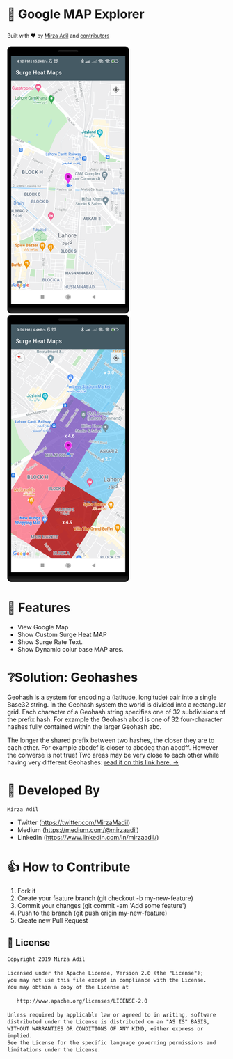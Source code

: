 # 🔎 Google MAP Explorer

<div>
  <sub>Built with ❤︎ by
  <a href="https://twitter.com/MirzaMadil">Mirza Adil</a> and
  <a href="https://github.com/mirzaadil/Surge-Pricing-HeatMap">
    contributors
  </a>
</div>
<br/>

<div>
  <img src="https://github.com/mirzaadil/Surge-Pricing-HeatMap/blob/master/screens/map.png" width="280px" />
</div>
<div>
  <img src="https://github.com/mirzaadil/Surge-Pricing-HeatMap/blob/master/screens/map_surge.png" width="280px" />
</div>


# 🎯 Features

* View Google Map
* Show Custom Surge Heat MAP
* Show Surge Rate Text.
* Show Dynamic colur base MAP ares.

# ❔Solution: Geohashes

Geohash is a system for encoding a (latitude, longitude) pair into a single Base32 string. In the Geohash system the world is divided into a rectangular grid. Each character of a Geohash string specifies one of 32 subdivisions of the prefix hash. For example the Geohash abcd is one of 32 four-character hashes fully contained within the larger Geohash abc.

The longer the shared prefix between two hashes, the closer they are to each other. For example abcdef is closer to abcdeg than abcdff. However the converse is not true! Two areas may be very close to each other while having very different Geohashes:
<a href="https://firebase.google.com/docs/firestore/solutions/geoqueries">read it on this link here. →</a>

👨 Developed By
============
```
Mirza Adil
```
- Twitter (https://twitter.com/MirzaMadil)
- Medium (https://medium.com/@mirzaadil)
- LinkedIn (https://www.linkedin.com/in/mirzaadil/)

# 👍 How to Contribute
1. Fork it
2. Create your feature branch (git checkout -b my-new-feature)
3. Commit your changes (git commit -am 'Add some feature')
4. Push to the branch (git push origin my-new-feature)
5. Create new Pull Request

## 📃 License

```
Copyright 2019 Mirza Adil

Licensed under the Apache License, Version 2.0 (the "License");
you may not use this file except in compliance with the License.
You may obtain a copy of the License at

   http://www.apache.org/licenses/LICENSE-2.0

Unless required by applicable law or agreed to in writing, software
distributed under the License is distributed on an "AS IS" BASIS,
WITHOUT WARRANTIES OR CONDITIONS OF ANY KIND, either express or implied.
See the License for the specific language governing permissions and
limitations under the License.
```
